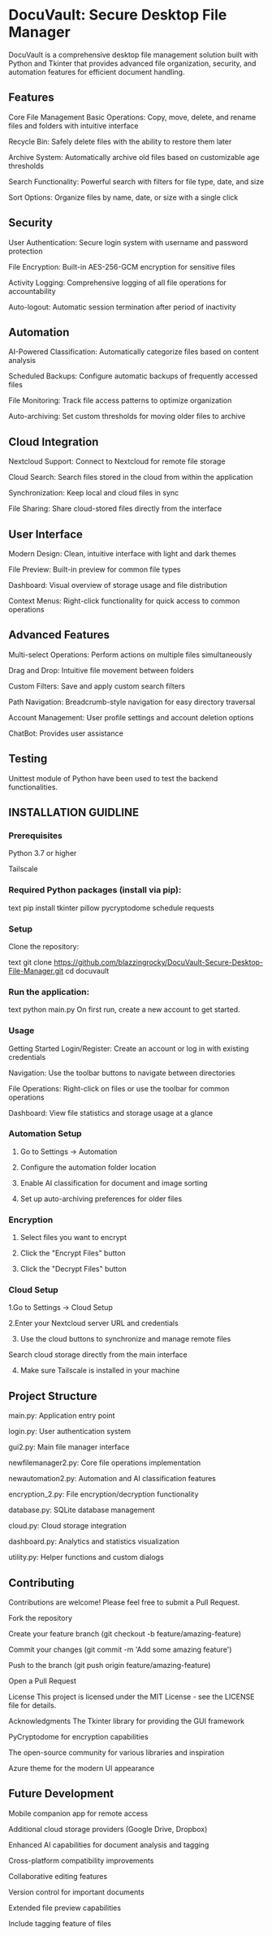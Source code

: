 # DocuVault: Secure Desktop File Manager
DocuVault is a comprehensive desktop file management solution built with Python and Tkinter that provides advanced file organization, security, and automation features for efficient document handling.
## Features
Core File Management
Basic Operations: Copy, move, delete, and rename files and folders with intuitive interface

Recycle Bin: Safely delete files with the ability to restore them later

Archive System: Automatically archive old files based on customizable age thresholds

Search Functionality: Powerful search with filters for file type, date, and size

Sort Options: Organize files by name, date, or size with a single click

## Security
User Authentication: Secure login system with username and password protection

File Encryption: Built-in AES-256-GCM encryption for sensitive files

Activity Logging: Comprehensive logging of all file operations for accountability

Auto-logout: Automatic session termination after period of inactivity

## Automation
AI-Powered Classification: Automatically categorize files based on content analysis

Scheduled Backups: Configure automatic backups of frequently accessed files

File Monitoring: Track file access patterns to optimize organization

Auto-archiving: Set custom thresholds for moving older files to archive

## Cloud Integration
Nextcloud Support: Connect to Nextcloud for remote file storage

Cloud Search: Search files stored in the cloud from within the application

Synchronization: Keep local and cloud files in sync

File Sharing: Share cloud-stored files directly from the interface

## User Interface
Modern Design: Clean, intuitive interface with light and dark themes

File Preview: Built-in preview for common file types

Dashboard: Visual overview of storage usage and file distribution

Context Menus: Right-click functionality for quick access to common operations

## Advanced Features
Multi-select Operations: Perform actions on multiple files simultaneously

Drag and Drop: Intuitive file movement between folders

Custom Filters: Save and apply custom search filters

Path Navigation: Breadcrumb-style navigation for easy directory traversal

Account Management: User profile settings and account deletion options

ChatBot: Provides user assistance

## Testing
Unittest module of Python have been used to test the backend functionalities.

## INSTALLATION GUIDLINE

### Prerequisites
Python 3.7 or higher

Tailscale

### Required Python packages (install via pip):

text
pip install tkinter pillow pycryptodome schedule requests

### Setup
Clone the repository:

text
git clone https://github.com/blazzingrocky/DocuVault-Secure-Desktop-File-Manager.git
cd docuvault

### Run the application:

text
python main.py
On first run, create a new account to get started.

### Usage
Getting Started
Login/Register: Create an account or log in with existing credentials

Navigation: Use the toolbar buttons to navigate between directories

File Operations: Right-click on files or use the toolbar for common operations

Dashboard: View file statistics and storage usage at a glance

### Automation Setup
1. Go to Settings → Automation

2. Configure the automation folder location

3. Enable AI classification for document and image sorting

4. Set up auto-archiving preferences for older files

### Encryption
1. Select files you want to encrypt

2. Click the "Encrypt Files" button

3. Click the "Decrypt Files" button

### Cloud Setup
1.Go to Settings → Cloud Setup

2.Enter your Nextcloud server URL and credentials

3. Use the cloud buttons to synchronize and manage remote files

Search cloud storage directly from the main interface

4. Make sure Tailscale is installed in your machine


## Project Structure
main.py: Application entry point

login.py: User authentication system

gui2.py: Main file manager interface

newfilemanager2.py: Core file operations implementation

newautomation2.py: Automation and AI classification features

encryption_2.py: File encryption/decryption functionality

database.py: SQLite database management

cloud.py: Cloud storage integration

dashboard.py: Analytics and statistics visualization

utility.py: Helper functions and custom dialogs

## Contributing
Contributions are welcome! Please feel free to submit a Pull Request.

Fork the repository

Create your feature branch (git checkout -b feature/amazing-feature)

Commit your changes (git commit -m 'Add some amazing feature')

Push to the branch (git push origin feature/amazing-feature)

Open a Pull Request

License
This project is licensed under the MIT License - see the LICENSE file for details.

Acknowledgments
The Tkinter library for providing the GUI framework

PyCryptodome for encryption capabilities

The open-source community for various libraries and inspiration

Azure theme for the modern UI appearance

## Future Development
Mobile companion app for remote access

Additional cloud storage providers (Google Drive, Dropbox)

Enhanced AI capabilities for document analysis and tagging

Cross-platform compatibility improvements

Collaborative editing features

Version control for important documents

Extended file preview capabilities

Include tagging feature of files
